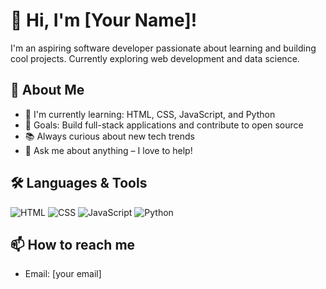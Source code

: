 # 👋 Hi, I'm [Your Name]!

I'm an aspiring software developer passionate about learning and building cool projects. Currently exploring web development and data science.

## 🚀 About Me
- 🌱 I'm currently learning: HTML, CSS, JavaScript, and Python
- 🎯 Goals: Build full-stack applications and contribute to open source
- 📚 Always curious about new tech trends
- 💬 Ask me about anything – I love to help!

## 🛠️ Languages & Tools
![HTML](https://img.shields.io/badge/-HTML5-E34F26?style=flat-square&logo=html5&logoColor=white)
![CSS](https://img.shields.io/badge/-CSS3-1572B6?style=flat-square&logo=css3)
![JavaScript](https://img.shields.io/badge/-JavaScript-F7DF1E?style=flat-square&logo=javascript)
![Python](https://img.shields.io/badge/-Python-3776AB?style=flat-square&logo=python)

## 📫 How to reach me
- Email: [your email]
